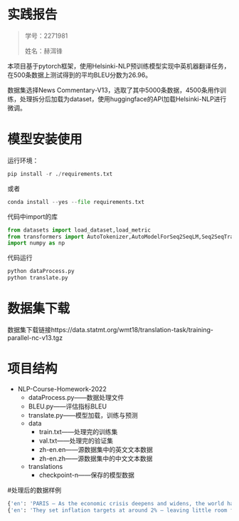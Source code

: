 # **实践报告**

> 学号：2271981
>
> 姓名：赫洱锋

本项目基于pytorch框架，使用Helsinki-NLP预训练模型实现中英机器翻译任务，在500条数据上测试得到的平均BLEU分数为26.96。

数据集选择News Commentary-V13，选取了其中5000条数据，4500条用作训练，处理拆分后加载为dataset，使用huggingface的API加载Helsinki-NLP进行微调。

# 模型安装使用

运行环境：
```python
pip install -r ./requirements.txt
```

或者

```python
conda install --yes --file requirements.txt
```

代码中import的库

```python
from datasets import load_dataset,load_metric
from transformers import AutoTokenizer,AutoModelForSeq2SeqLM,Seq2SeqTrainingArguments,DataCollatorForSeq2Seq,Seq2SeqTrainer
import numpy as np
```

代码运行

```python
python dataProcess.py
python translate.py
```

# 数据集下载

数据集下载链接https://data.statmt.org/wmt18/translation-task/training-parallel-nc-v13.tgz

# 项目结构

- NLP-Course-Homework-2022
  - dataProcess.py——数据处理文件
  - BLEU.py——评估指标BLEU
  - translate.py——模型加载，训练与预测
  - data
    - train.txt——处理完的训练集
    - val.txt——处理完的验证集
    - zh-en.en——源数据集中的英文文本数据
    - zh-en.zh——源数据集中的中文文本数据
  - translations
    - checkpoint-n——保存的模型数据
 
 #处理后的数据样例
 
 ```python
{'en': 'PARIS – As the economic crisis deepens and widens, the world has been searching for historical analogies to help us understand what has been happening.', 'zh': '巴黎-随着经济危机不断加深和蔓延，整个世界一直在寻找历史上的类似事件希望有助于我们了解目前正在发生的情况。'}
{'en': 'They set inflation targets at around 2% – leaving little room for maneuver when the water got choppy.', 'zh': '它们将通胀目标设定在2%左右——这意味着当波涛汹涌时他们根本没有多少施展空间。'}
```



